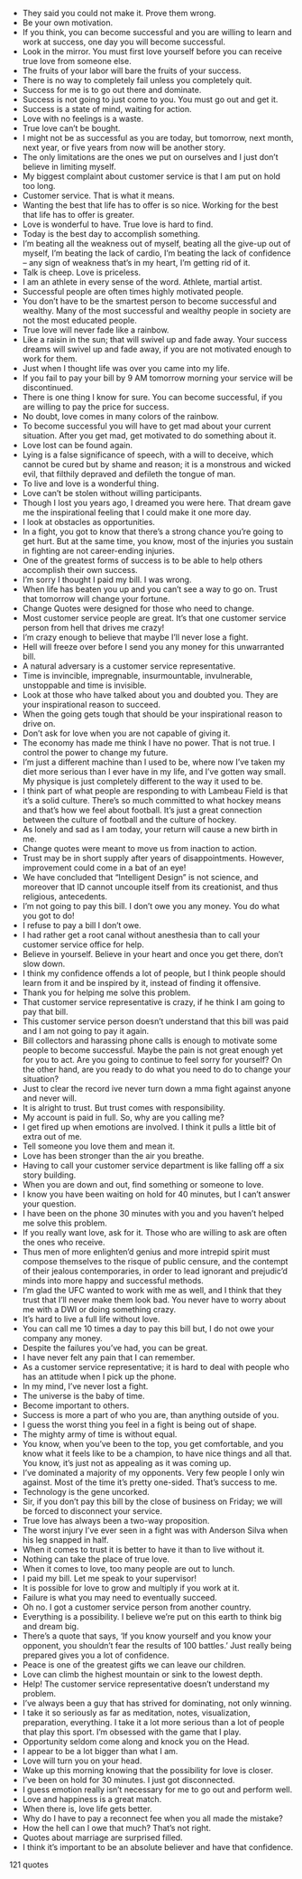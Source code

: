  - They said you could not make it. Prove them wrong.
 - Be your own motivation.
 - If you think, you can become successful and you are willing to learn and work at success, one day you will become successful.
 - Look in the mirror. You must first love yourself before you can receive true love from someone else.
 - The fruits of your labor will bare the fruits of your success.
 - There is no way to completely fail unless you completely quit.
 - Success for me is to go out there and dominate.
 - Success is not going to just come to you. You must go out and get it.
 - Success is a state of mind, waiting for action.
 - Love with no feelings is a waste.
 - True love can’t be bought.
 - I might not be as successful as you are today, but tomorrow, next month, next year, or five years from now will be another story.
 - The only limitations are the ones we put on ourselves and I just don’t believe in limiting myself.
 - My biggest complaint about customer service is that I am put on hold too long.
 - Customer service. That is what it means.
 - Wanting the best that life has to offer is so nice. Working for the best that life has to offer is greater.
 - Love is wonderful to have. True love is hard to find.
 - Today is the best day to accomplish something.
 - I’m beating all the weakness out of myself, beating all the give-up out of myself, I’m beating the lack of cardio, I’m beating the lack of confidence – any sign of weakness that’s in my heart, I’m getting rid of it.
 - Talk is cheep. Love is priceless.
 - I am an athlete in every sense of the word. Athlete, martial artist.
 - Successful people are often times highly motivated people.
 - You don’t have to be the smartest person to become successful and wealthy. Many of the most successful and wealthy people in society are not the most educated people.
 - True love will never fade like a rainbow.
 - Like a raisin in the sun; that will swivel up and fade away. Your success dreams will swivel up and fade away, if you are not motivated enough to work for them.
 - Just when I thought life was over you came into my life.
 - If you fail to pay your bill by 9 AM tomorrow morning your service will be discontinued.
 - There is one thing I know for sure. You can become successful, if you are willing to pay the price for success.
 - No doubt, love comes in many colors of the rainbow.
 - To become successful you will have to get mad about your current situation. After you get mad, get motivated to do something about it.
 - Love lost can be found again.
 - Lying is a false significance of speech, with a will to deceive, which cannot be cured but by shame and reason; it is a monstrous and wicked evil, that filthily depraved and defileth the tongue of man.
 - To live and love is a wonderful thing.
 - Love can’t be stolen without willing participants.
 - Though I lost you years ago, I dreamed you were here. That dream gave me the inspirational feeling that I could make it one more day.
 - I look at obstacles as opportunities.
 - In a fight, you got to know that there’s a strong chance you’re going to get hurt. But at the same time, you know, most of the injuries you sustain in fighting are not career-ending injuries.
 - One of the greatest forms of success is to be able to help others accomplish their own success.
 - I’m sorry I thought I paid my bill. I was wrong.
 - When life has beaten you up and you can’t see a way to go on. Trust that tomorrow will change your fortune.
 - Change Quotes were designed for those who need to change.
 - Most customer service people are great. It’s that one customer service person from hell that drives me crazy!
 - I’m crazy enough to believe that maybe I’ll never lose a fight.
 - Hell will freeze over before I send you any money for this unwarranted bill.
 - A natural adversary is a customer service representative.
 - Time is invincible, impregnable, insurmountable, invulnerable, unstoppable and time is invisible.
 - Look at those who have talked about you and doubted you. They are your inspirational reason to succeed.
 - When the going gets tough that should be your inspirational reason to drive on.
 - Don’t ask for love when you are not capable of giving it.
 - The economy has made me think I have no power. That is not true. I control the power to change my future.
 - I’m just a different machine than I used to be, where now I’ve taken my diet more serious than I ever have in my life, and I’ve gotten way small. My physique is just completely different to the way it used to be.
 - I think part of what people are responding to with Lambeau Field is that it’s a solid culture. There’s so much committed to what hockey means and that’s how we feel about football. It’s just a great connection between the culture of football and the culture of hockey.
 - As lonely and sad as I am today, your return will cause a new birth in me.
 - Change quotes were meant to move us from inaction to action.
 - Trust may be in short supply after years of disappointments. However, improvement could come in a bat of an eye!
 - We have concluded that “Intelligent Design” is not science, and moreover that ID cannot uncouple itself from its creationist, and thus religious, antecedents.
 - I’m not going to pay this bill. I don’t owe you any money. You do what you got to do!
 - I refuse to pay a bill I don’t owe.
 - I had rather get a root canal without anesthesia than to call your customer service office for help.
 - Believe in yourself. Believe in your heart and once you get there, don’t slow down.
 - I think my confidence offends a lot of people, but I think people should learn from it and be inspired by it, instead of finding it offensive.
 - Thank you for helping me solve this problem.
 - That customer service representative is crazy, if he think I am going to pay that bill.
 - This customer service person doesn’t understand that this bill was paid and I am not going to pay it again.
 - Bill collectors and harassing phone calls is enough to motivate some people to become successful. Maybe the pain is not great enough yet for you to act. Are you going to continue to feel sorry for yourself? On the other hand, are you ready to do what you need to do to change your situation?
 - Just to clear the record ive never turn down a mma fight against anyone and never will.
 - It is alright to trust. But trust comes with responsibility.
 - My account is paid in full. So, why are you calling me?
 - I get fired up when emotions are involved. I think it pulls a little bit of extra out of me.
 - Tell someone you love them and mean it.
 - Love has been stronger than the air you breathe.
 - Having to call your customer service department is like falling off a six story building.
 - When you are down and out, find something or someone to love.
 - I know you have been waiting on hold for 40 minutes, but I can’t answer your question.
 - I have been on the phone 30 minutes with you and you haven’t helped me solve this problem.
 - If you really want love, ask for it. Those who are willing to ask are often the ones who receive.
 - Thus men of more enlighten’d genius and more intrepid spirit must compose themselves to the risque of public censure, and the contempt of their jealous contemporaries, in order to lead ignorant and prejudic’d minds into more happy and successful methods.
 - I’m glad the UFC wanted to work with me as well, and I think that they trust that I’ll never make them look bad. You never have to worry about me with a DWI or doing something crazy.
 - It’s hard to live a full life without love.
 - You can call me 10 times a day to pay this bill but, I do not owe your company any money.
 - Despite the failures you’ve had, you can be great.
 - I have never felt any pain that I can remember.
 - As a customer service representative; it is hard to deal with people who has an attitude when I pick up the phone.
 - In my mind, I’ve never lost a fight.
 - The universe is the baby of time.
 - Become important to others.
 - Success is more a part of who you are, than anything outside of you.
 - I guess the worst thing you feel in a fight is being out of shape.
 - The mighty army of time is without equal.
 - You know, when you’ve been to the top, you get comfortable, and you know what it feels like to be a champion, to have nice things and all that. You know, it’s just not as appealing as it was coming up.
 - I’ve dominated a majority of my opponents. Very few people I only win against. Most of the time it’s pretty one-sided. That’s success to me.
 - Technology is the gene uncorked.
 - Sir, if you don’t pay this bill by the close of business on Friday; we will be forced to disconnect your service.
 - True love has always been a two-way proposition.
 - The worst injury I’ve ever seen in a fight was with Anderson Silva when his leg snapped in half.
 - When it comes to trust it is better to have it than to live without it.
 - Nothing can take the place of true love.
 - When it comes to love, too many people are out to lunch.
 - I paid my bill. Let me speak to your supervisor!
 - It is possible for love to grow and multiply if you work at it.
 - Failure is what you may need to eventually succeed.
 - Oh no. I got a customer service person from another country.
 - Everything is a possibility. I believe we’re put on this earth to think big and dream big.
 - There’s a quote that says, ‘If you know yourself and you know your opponent, you shouldn’t fear the results of 100 battles.’ Just really being prepared gives you a lot of confidence.
 - Peace is one of the greatest gifts we can leave our children.
 - Love can climb the highest mountain or sink to the lowest depth.
 - Help! The customer service representative doesn’t understand my problem.
 - I’ve always been a guy that has strived for dominating, not only winning.
 - I take it so seriously as far as meditation, notes, visualization, preparation, everything. I take it a lot more serious than a lot of people that play this sport. I’m obsessed with the game that I play.
 - Opportunity seldom come along and knock you on the Head.
 - I appear to be a lot bigger than what I am.
 - Love will turn you on your head.
 - Wake up this morning knowing that the possibility for love is closer.
 - I’ve been on hold for 30 minutes. I just got disconnected.
 - I guess emotion really isn’t necessary for me to go out and perform well.
 - Love and happiness is a great match.
 - When there is, love life gets better.
 - Why do I have to pay a reconnect fee when you all made the mistake?
 - How the hell can I owe that much? That’s not right.
 - Quotes about marriage are surprised filled.
 - I think it’s important to be an absolute believer and have that confidence.

121 quotes